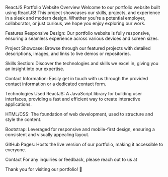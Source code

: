 
ReactJS Portfolio Website
Overview
Welcome to our portfolio website built using ReactJS! This project showcases our skills, projects, and experience in a sleek and modern design. Whether you're a potential employer, collaborator, or just curious, we hope you enjoy exploring our work.

Features
Responsive Design: Our portfolio website is fully responsive, ensuring a seamless experience across various devices and screen sizes.

Project Showcase: Browse through our featured projects with detailed descriptions, images, and links to live demos or repositories.

Skills Section: Discover the technologies and skills we excel in, giving you an insight into our expertise.

Contact Information: Easily get in touch with us through the provided contact information or a dedicated contact form.

Technologies Used
ReactJS: A JavaScript library for building user interfaces, providing a fast and efficient way to create interactive applications.

HTML/CSS: The foundation of web development, used to structure and style the content.

Bootstrap: Leveraged for responsive and mobile-first design, ensuring a consistent and visually appealing layout.

GitHub Pages: Hosts the live version of our portfolio, making it accessible to everyone.




Contact
For any inquiries or feedback, please reach out to us at 

Thank you for visiting our portfolio! 🚀
